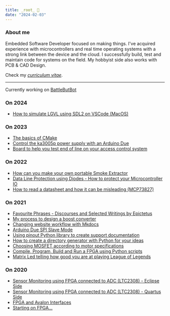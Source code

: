 ```yaml
---
title: _root_ 🌱
date: "2024-02-03"
---
```


### About me

Embedded Software Developer focused on making things. I've acquired experience with
microcontrollers and real time operating systems with a strong link between
the device and the cloud. I successfully build, test and maintain code for
systems on the field. My hobbyist side also works with PCB & CAD Design.

Check my <a href="download/cv.pdf" target="_blank" download>_curriculum vitae_</a>.

---

Currently working on [BattleButBot](https://github.com/nguterresn/battlebutbot)

### On 2024

- [How to simulate LGVL using SDL2 on VSCode (MacOS)](lgvl-simulator-vscode-macos.md)

### On 2023

- [The basics of CMake](cmake/cmake.md)
- [Control the ka3005p power supply with an Arduino Due](psu-ka3005p-due.md)
- [Board to help you test end of line on your access control system](end-of-line-board.md)

### On 2022

- [How can you make your own portable Smoke Extractor](smoke-extractor.md)
- [Data Line Protection using Diodes - How to protect your Microcontroller IO](data-line-protection.md)
- [How to read a datasheet and how it can be misleading (MCP73827)](how-datasheets-can-be-misleading.md)

### On 2021

<!-- - [Year 2021 Recapitulation](year-2021-recap.md) -->
- [Favourite Phrases - Discourses and Selected Writings by Epictetus](discourses-and-selected-writings.md)
- [My process to design a boost converter](boost-converter.md)
- [Changing website workflow with Mkdocs](changing-website-workflow.md)
- [Arduino Due SPI Slave Mode](arduino-spi-slave.md)
- [Using pinout Python library to create support documentation](documentation-python-script.md)
- [How to create a directory generator with Python for your ideas](version-control-script.md)
- [Choosing MOSFET according to motor specifications](motor-mosfet-research.md)
- [Compile, Program, Build and Run a FPGA using Python scripts](fpga-python-script.md)
- [Matrix Led telling how good you are at playing League of Legends](matrix-led-lol.md)

### On 2020

- [Sensor Monitoring using FPGA connected to ADC (LTC2308) - Eclipse Side](sensor-monitoring-fpga-adc-ltc2308-eclipse.md)
- [Sensor Monitoring using FPGA connected to ADC (LTC2308) - Quartus Side](sensor-monitoring-fpga-adc-ltc2308.md)
- [FPGA and Avalon Interfaces](fpga-and-avalon-interfaces.md)
- [Starting on FPGA...](starting-on-fpga.md)

<!-- #### [**Some useful VS Code Extensions**](http://archive.guterresnogueira.com/content/usefultools/i.html) <span class="tag is-light is-rounded">Useful tools</span> -->
<!-- #### [**About this website**](http://archive.guterresnogueira.com/content/aboutme.html) <span class="tag is-light is-rounded">Personal notes</span> -->


